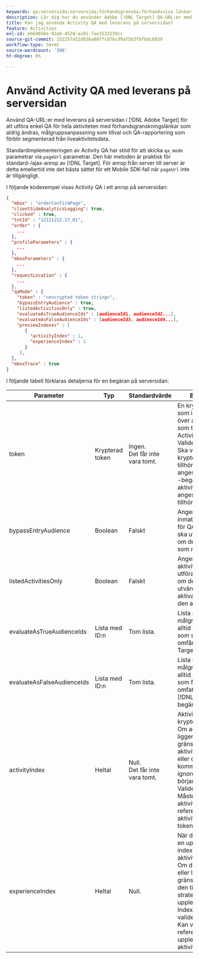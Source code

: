 ```yaml
---
keywords: qa;serversida;serversida;förhandsgranska;förhandsvisa länkar
description: Lär dig hur du använder Adobe [!DNL Target] QA-URL:er med leverans på serversidan för att utföra enkel QA-analys från början till slut med förhandsgranskningslänkar som aldrig ändras, målgruppsanpassning som tillval och QA-rapportering som förblir segmenterad från liveaktivitetsdata.
title: Kan jag använda Activity QA med leverans på serversidan?
feature: Activities
exl-id: eb6965be-92a6-452d-ac01-7ae1533239cc
source-git-commit: 152257a52d836a88ffcd76cd9af5b3fbfbdc0839
workflow-type: tm+mt
source-wordcount: '398'
ht-degree: 0%

---
```


# Använd Activity QA med leverans på serversidan

Använd QA-URL:er med leverans på serversidan i [!DNL Adobe Target] för att utföra enkel QA för hela aktiviteten med förhandsgranskningslänkar som aldrig ändras, målgruppsanpassning som tillval och QA-rapportering som förblir segmenterad från liveaktivitetsdata.

Standardimplementeringen av Activity QA har stöd för att skicka `qa_mode` parametrar via `pageUrl` parametrar. Den här metoden är praktisk för standard-/ajax-anrop av [!DNL Target]. För anrop från server till server är detta emellertid inte det bästa sättet för ett Mobile SDK-fall när `pageUrl` inte är tillgängligt.

I följande kodexempel visas Activity QA i ett anrop på serversidan:

```json
{
  "mbox" : "orderConfirmPage",
  "clientSideAnalyticsLogging": true,
  "clicked" : true,
  "tntId" : "12121212.17_01",
  "order" : {
    ...
  },
  "profileParameters" : {
    ...
  },
  "mboxParameters" : {
    ...
  },
  "requestLocation" : {
    ...
  },
  "qaMode" : {
    "token" : "<encrypted token string>",
    "bypassEntryAudience" : true,
    "listedActivitiesOnly" : true,
    "evaluateAsTrueAudienceIds" : [audienceId1, audienceId2...],
    "evaluateAsFalseAudienceIds" : [audienceId3, audienceId4...],
    "previewIndexes" : [
       {
         "activityIndex" : 1,
         "experienceIndex" : 1
       }
     ],
  },
  "mboxTrace" : true
}
```

I följande tabell förklaras detaljerna för en begäran på serversidan:

| Parameter | Typ | Standardvärde | Beskrivning |
|--- |--- |--- |--- |
| token | Krypterad token | Ingen.<br>Det får inte vara tomt. | En krypterad entitet som innehåller listan över aktivitets-ID:n som tillåts att köras i Activity QA.<br>Valideringsregler: Ska vara en krypterad token som tillhör klienten som anges i [!DNL Target] -begäran. Alla aktiviteter som anges i token ska tillhöra klienten. |
| bypassEntryAudience | Boolean | Falskt | Anger om inmatningsstegsmål för QA-aktiviteter ska utvärderas eller om de ska betraktas som matchning. |
| listedActivitiesOnly | Boolean | Falskt | Anger om QA-aktiviteter ska utföras separat eller om de ska utvärderas som aktiva aktiviteter för den aktuella miljön. |
| evaluateAsTrueAudienceIds | Lista med ID:n | Tom lista. | Lista med målgrupps-ID:n som alltid ska utvärderas som sanna i omfånget för [!DNL Target]-begäran. |
| evaluateAsFalseAudienceIds | Lista med ID:n | Tom lista. | Lista med målgrupps-ID:n som alltid ska utvärderas som falska i omfattningen av [!DNL Target]-begäran. |
| activityIndex | Heltal | Null.<br>Det får inte vara tomt. | Aktivitetsindex i den krypterade token. Om activityIndex ligger utanför gränserna för aktiviteten i token eller om null, kommer det att ignoreras. Indexet börjar med 1.<br>Valideringsregler: Måste vara minst ett aktivitetsindex och referera till en aktivitet som anges i token. |
| experienceIndex | Heltal | Null. | När det anges väljs en upplevelse per index i aktivitetsdefinitionen. Om den inte anges eller ligger utanför gränserna återgår den till aktivitetens strategi för upplevelseväljare. Index börjar med 1 valideringsregler: Kan vara null eller referera till en upplevelse i aktiviteten. |
